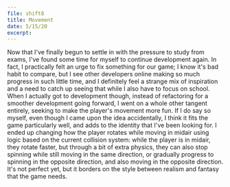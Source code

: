 ```yaml
---
file: shift8
title: Movement
date: 5/15/20
excerpt: 
---
```

Now that I've finally begun to settle in with the pressure to study from exams, I've found some time for myself to continue development again. In fact, I practically felt an urge to fix something for our game; I know it's bad habit to compare, but I see other developers online making so much progress in such little time, and I definitely feel a strange mix of inspiration and a need to catch up seeing that while I also have to focus on school. When I actually got to development though, instead of refactoring for a smoother development going forward, I went on a whole other tangent entirely, seeking to make the player's movement more fun. If I do say so myself, even though I came upon the idea accidentally, I think it fits the game particularly well, and adds to the identity that I've been looking for. I ended up changing how the player rotates while moving in midair using logic based on the current collision system: while the player is in midair, they rotate faster, but through a bit of extra physics, they can also stop spinning while still moving in the same direction, or gradually progress to spinning in the opposite direction, and also moving in the opposite direction. It's not perfect yet, but it borders on the style between realism and fantasy that the game needs.